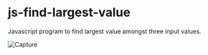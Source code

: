 # js-find-largest-value

Javascript program to find largest value amongst three input values.


![Capture](https://github.com/SunilKandpal007/js-find-largest-value/assets/45088791/36341ac4-6287-4b9a-8b77-874762716bf1)
